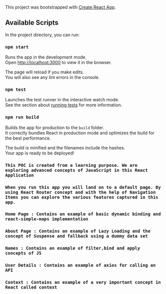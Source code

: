 This project was bootstrapped with [Create React App](https://github.com/facebook/create-react-app).

## Available Scripts

In the project directory, you can run:

### `npm start`

Runs the app in the development mode.<br />
Open [http://localhost:3000](http://localhost:3000) to view it in the browser.

The page will reload if you make edits.<br />
You will also see any lint errors in the console.

### `npm test`

Launches the test runner in the interactive watch mode.<br />
See the section about [running tests](https://facebook.github.io/create-react-app/docs/running-tests) for more information.

### `npm run build`

Builds the app for production to the `build` folder.<br />
It correctly bundles React in production mode and optimizes the build for the best performance.

The build is minified and the filenames include the hashes.<br />
Your app is ready to be deployed!

### `This POC is created from a learning purpose. We are exploring advanced concepts of JavaScript in this React Application`

### `When you run this app you will land on to a default page. By using React Router concept and with the help of Navigation Items you can explore the various features captured in this app.`
### `Home Page : Contains an example of basic dynamic binding and react-simple-maps implementation`
### `About Page : Contains an example of Lazy Loading and the concept of Suspense and fallback using a dummy data set`
### `Names : Contains an example of filter,bind and apply concepts of JS`
### `User Details : Contains an example of axios for calling an API`
### `Context : Contains an example of a very important concept in React called context`
